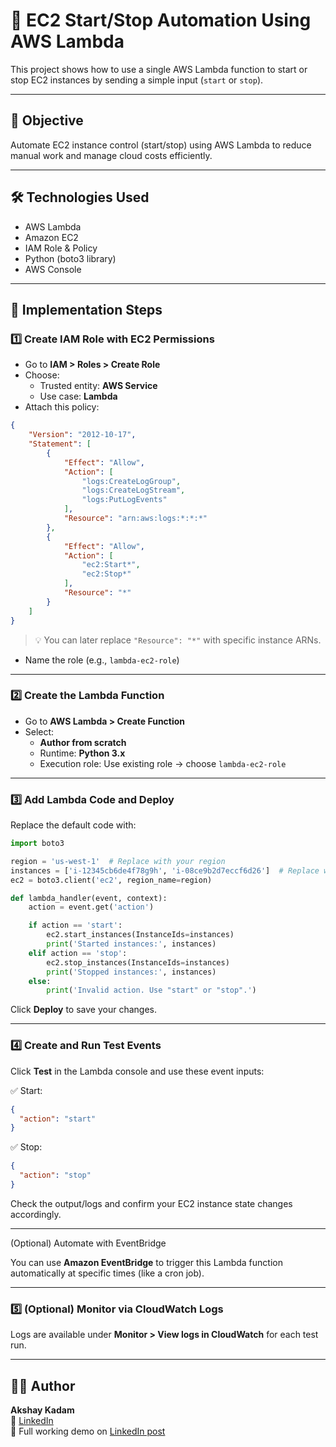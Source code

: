 # 🚀 EC2 Start/Stop Automation Using AWS Lambda

This project shows how to use a single AWS Lambda function to start or stop EC2 instances by sending a simple input (`start` or `stop`).

---

## 🎯 Objective

Automate EC2 instance control (start/stop) using AWS Lambda to reduce manual work and manage cloud costs efficiently.

---

## 🛠️ Technologies Used

- AWS Lambda  
- Amazon EC2  
- IAM Role & Policy  
- Python (boto3 library)  
- AWS Console

---

## 🔢 Implementation Steps

### 1️⃣ Create IAM Role with EC2 Permissions

- Go to **IAM > Roles > Create Role**
- Choose:
  - Trusted entity: **AWS Service**
  - Use case: **Lambda**
- Attach this policy:

```json
{
    "Version": "2012-10-17",
    "Statement": [
        {
            "Effect": "Allow",
            "Action": [
                "logs:CreateLogGroup",
                "logs:CreateLogStream",
                "logs:PutLogEvents"
            ],
            "Resource": "arn:aws:logs:*:*:*"
        },
        {
            "Effect": "Allow",
            "Action": [
                "ec2:Start*",
                "ec2:Stop*"
            ],
            "Resource": "*"
        }
    ]
}
```

> 💡 You can later replace `"Resource": "*"` with specific instance ARNs.

- Name the role (e.g., `lambda-ec2-role`)

---

### 2️⃣ Create the Lambda Function

- Go to **AWS Lambda > Create Function**
- Select:
  - **Author from scratch**
  - Runtime: **Python 3.x**
  - Execution role: Use existing role → choose `lambda-ec2-role`

---

### 3️⃣ Add Lambda Code and Deploy

Replace the default code with:

```python
import boto3

region = 'us-west-1'  # Replace with your region
instances = ['i-12345cb6de4f78g9h', 'i-08ce9b2d7eccf6d26']  # Replace with your EC2 instance IDs
ec2 = boto3.client('ec2', region_name=region)

def lambda_handler(event, context):
    action = event.get('action')

    if action == 'start':
        ec2.start_instances(InstanceIds=instances)
        print('Started instances:', instances)
    elif action == 'stop':
        ec2.stop_instances(InstanceIds=instances)
        print('Stopped instances:', instances)
    else:
        print('Invalid action. Use "start" or "stop".')
```

Click **Deploy** to save your changes.

---

### 4️⃣ Create and Run Test Events

Click **Test** in the Lambda console and use these event inputs:

✅ Start:
```json
{
  "action": "start"
}
```

✅ Stop:
```json
{
  "action": "stop"
}
```

Check the output/logs and confirm your EC2 instance state changes accordingly.

---

(Optional) Automate with EventBridge

You can use **Amazon EventBridge** to trigger this Lambda function automatically at specific times (like a cron job).

---
### 5️⃣ (Optional) Monitor via CloudWatch Logs

Logs are available under **Monitor > View logs in CloudWatch** for each test run.

---

## 🙋‍♂️ Author

**Akshay Kadam**  
🔗 [LinkedIn](https://www.linkedin.com/in/akshaykadam45/)  
📂 Full working demo on [LinkedIn post](#)

